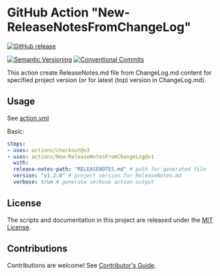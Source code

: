 # GitHub Action "New-ReleaseNotesFromChangeLog"

[![GitHub release](https://img.shields.io/github/v/release/IT-Service/New-ReleaseNotesFromChangeLog.svg?sort=semver&logo=github)](https://github.com/IT-Service/New-ReleaseNotesFromChangeLog/releases)

[![Semantic Versioning](https://img.shields.io/static/v1?label=Semantic%20Versioning&message=v2.0.0&color=green&logo=semver)](https://semver.org/lang/ru/spec/v2.0.0.html)
[![Conventional Commits](https://img.shields.io/badge/Conventional%20Commits-v1.0.0-yellow.svg?logo=git)](https://conventionalcommits.org)

This action create ReleaseNotes.md file from ChangeLog.md content for specified
project version (or for latest (top) version in ChangeLog.md).

## Usage

See [action.yml](action.yml)

Basic:

```yaml
steps:
- uses: actions/checkout@v3
- uses: actions/New-ReleaseNotesFromChangeLog@v1
  with:
  release-notes-path: "RELEASENOTES.md" # path for generated file
  version: "v1.2.0" # project version for ReleaseNotes.md
  verbose: true # generate verbose action output
```

## License

The scripts and documentation in this project are released under the [MIT License](LICENSE).

## Contributions

Contributions are welcome! See [Contributor's Guide](.github/CONTRIBUTING.md).
